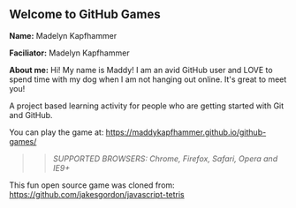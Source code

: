## Welcome to GitHub Games

**Name:** Madelyn Kapfhammer

**Faciliator:** Madelyn Kapfhammer

**About me:** Hi! My name is Maddy! I am an avid GitHub user and LOVE to spend time with my dog when I am not hanging out online. It's great to meet you!

A project based learning activity for people who are getting started with Git and GitHub.

You can play the game at: https://maddykapfhammer.github.io/github-games/

>> _*SUPPORTED BROWSERS*: Chrome, Firefox, Safari, Opera and IE9+_

This fun open source game was cloned from: https://github.com/jakesgordon/javascript-tetris
